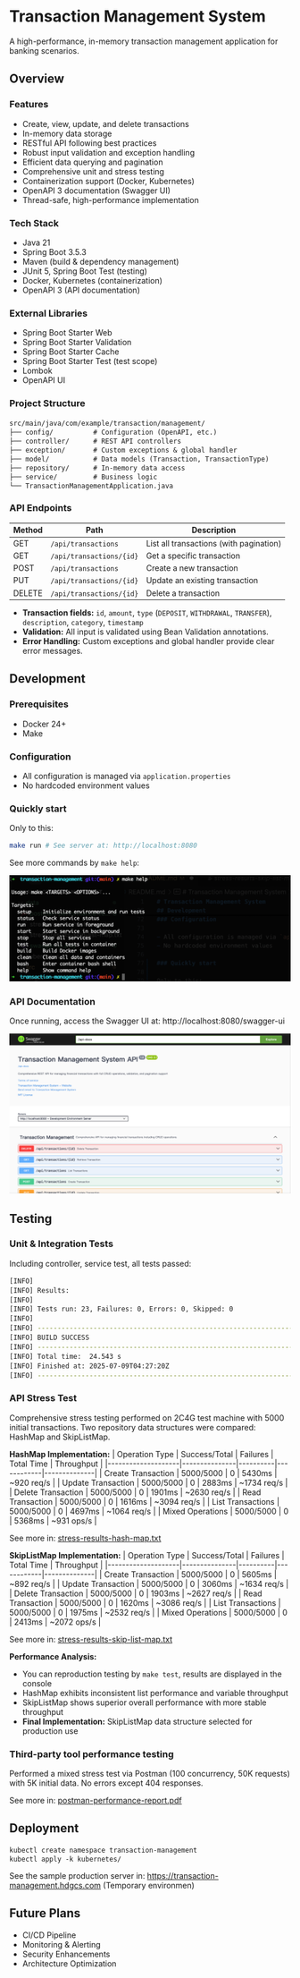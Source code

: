# Transaction Management System

A high-performance, in-memory transaction management application for banking scenarios. 

## Overview

### Features

- Create, view, update, and delete transactions
- In-memory data storage
- RESTful API following best practices
- Robust input validation and exception handling
- Efficient data querying and pagination
- Comprehensive unit and stress testing
- Containerization support (Docker, Kubernetes)
- OpenAPI 3 documentation (Swagger UI)
- Thread-safe, high-performance implementation

### Tech Stack

- Java 21
- Spring Boot 3.5.3
- Maven (build & dependency management)
- JUnit 5, Spring Boot Test (testing)
- Docker, Kubernetes (containerization)
- OpenAPI 3 (API documentation)

### External Libraries

- Spring Boot Starter Web
- Spring Boot Starter Validation  
- Spring Boot Starter Cache
- Spring Boot Starter Test (test scope)
- Lombok
- OpenAPI UI


### Project Structure

```
src/main/java/com/example/transaction/management/
├── config/          # Configuration (OpenAPI, etc.)
├── controller/      # REST API controllers
├── exception/       # Custom exceptions & global handler
├── model/           # Data models (Transaction, TransactionType)
├── repository/      # In-memory data access
├── service/         # Business logic
└── TransactionManagementApplication.java
```

### API Endpoints

| Method | Path                        | Description                             |
|--------|-----------------------------|--------------------------------         |
| GET    | `/api/transactions`         | List all transactions (with pagination) |
| GET    | `/api/transactions/{id}`    | Get a specific transaction              |
| POST   | `/api/transactions`         | Create a new transaction                |
| PUT    | `/api/transactions/{id}`    | Update an existing transaction          |
| DELETE | `/api/transactions/{id}`    | Delete a transaction                    |

- **Transaction fields:** `id`, `amount`, `type` (`DEPOSIT`, `WITHDRAWAL`, `TRANSFER`), `description`, `category`, `timestamp`
- **Validation:** All input is validated using Bean Validation annotations.
- **Error Handling:** Custom exceptions and global handler provide clear error messages.

## Development

### Prerequisites

- Docker 24+
- Make

### Configuration

- All configuration is managed via `application.properties`
- No hardcoded environment values

### Quickly start

Only to this:

```bash
make run # See server at: http://localhost:8080
```

See more commands by `make help`:

![commands](./data/commands.png)

### API Documentation

Once running, access the Swagger UI at:  http://localhost:8080/swagger-ui

![Swagger UI](./data/swagger-ui.png)

## Testing

### Unit & Integration Tests

Including controller, service test, all tests passed:

```bash
[INFO] 
[INFO] Results:
[INFO] 
[INFO] Tests run: 23, Failures: 0, Errors: 0, Skipped: 0
[INFO] 
[INFO] ------------------------------------------------------------------------
[INFO] BUILD SUCCESS
[INFO] ------------------------------------------------------------------------
[INFO] Total time:  24.543 s
[INFO] Finished at: 2025-07-09T04:27:20Z
[INFO] ------------------------------------------------------------------------
```

### API Stress Test

Comprehensive stress testing performed on 2C4G test machine with 5000 initial transactions. Two repository data structures were compared: HashMap and SkipListMap.

**HashMap Implementation:**
| Operation Type      | Success/Total | Failures | Total Time | Throughput   |
|--------------------|---------------|----------|------------|--------------|
| Create Transaction | 5000/5000     | 0        | 5430ms     | ~920 req/s   |
| Update Transaction | 5000/5000     | 0        | 2883ms     | ~1734 req/s  |
| Delete Transaction | 5000/5000     | 0        | 1901ms     | ~2630 req/s  |
| Read Transaction   | 5000/5000     | 0        | 1616ms     | ~3094 req/s  |
| List Transactions  | 5000/5000     | 0        | 4697ms     | ~1064 req/s  |
| Mixed Operations   | 5000/5000     | 0        | 5368ms     | ~931 ops/s   |

See more in: [stress-results-hash-map.txt](./data/stress-results-hash-map.txt)

**SkipListMap Implementation:**
| Operation Type      | Success/Total | Failures | Total Time | Throughput   |
|--------------------|---------------|----------|------------|--------------|
| Create Transaction | 5000/5000     | 0        | 5605ms     | ~892 req/s   |
| Update Transaction | 5000/5000     | 0        | 3060ms     | ~1634 req/s  |
| Delete Transaction | 5000/5000     | 0        | 1903ms     | ~2627 req/s  |
| Read Transaction   | 5000/5000     | 0        | 1620ms     | ~3086 req/s  |
| List Transactions  | 5000/5000     | 0        | 1975ms     | ~2532 req/s  |
| Mixed Operations   | 5000/5000     | 0        | 2413ms     | ~2072 ops/s  |

See more in: [stress-results-skip-list-map.txt](./data/stress-results-skip-list-map.txt)

  **Performance Analysis:**
  - You can reproduction testing by `make test`, results are displayed in the console
  - HashMap exhibits inconsistent list performance and variable throughput
  - SkipListMap shows superior overall performance with more stable throughput
  - **Final Implementation:** SkipListMap data structure selected for production use

### Third-party tool performance testing

Performed a mixed stress test via Postman (100 concurrency, 50K requests) with 5K initial data. No errors except 404 responses.

See more in: [postman-performance-report.pdf](./data/postman-performance-report.pdf)

## Deployment

```
kubectl create namespace transaction-management
kubectl apply -k kubernetes/
```

See the sample production server in: https://transaction-management.hdgcs.com (Temporary environmen)

## Future Plans

- CI/CD Pipeline
- Monitoring & Alerting
- Security Enhancements
- Architecture Optimization
